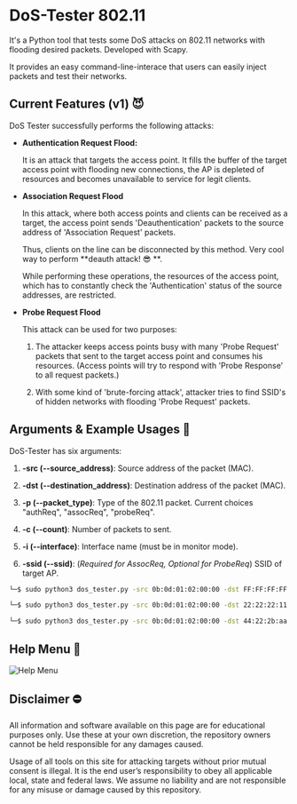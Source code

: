 
# DoS-Tester 802.11

It's a Python tool that tests some DoS attacks on 802.11 networks with flooding desired packets. Developed with Scapy. 

It provides an easy command-line-interace that users can easily inject packets and test their networks.
## Current Features (v1) 😈

DoS Tester successfully performs the following attacks:

- **Authentication Request Flood:**
    
    It is an attack that targets the access point. It fills the buffer of the target access point with flooding new connections, the AP is depleted of resources and becomes unavailable to service for legit clients. 
    
- **Association Request Flood**

    In this attack, where both access points and clients can be received as a target, the access point sends 'Deauthentication' packets to the source address of 'Association Request' packets. 

    Thus, clients on the line can be disconnected by this method. Very cool way to perform **deauth attack! 😎 **.

    While performing these operations, the resources of the access point, which has to constantly check the 'Authentication' status of the source addresses, are restricted. 

- **Probe Request Flood**

    This attack can be used for two purposes:

    1. The attacker keeps access points busy with many 'Probe Request' packets that sent to the target access point and consumes his resources. (Access points will try to respond with 'Probe Response' to all request packets.)

    2. With some kind of 'brute-forcing attack', attacker tries to find SSID's of hidden networks with flooding 'Probe Request' packets.
  
## Arguments & Example Usages 💬

DoS-Tester has six arguments:

1. **-src (--source_address)**: Source address of the packet (MAC).

2. **-dst (--destination_address)**: Destination address of the packet (MAC).

3. **-p (--packet_type)**: Type of the 802.11 packet. Current choices "authReq", "assocReq", "probeReq".

4. **-c (--count)**: Number of packets to sent.

5. **-i (--interface)**: Interface name (must be in monitor mode).

6. **-ssid (--ssid)**: (_Required for AssocReq, Optional for ProbeReq_) SSID of target AP. 



```bash
└─$ sudo python3 dos_tester.py -src 0b:0d:01:02:00:00 -dst FF:FF:FF:FF:FF:F1 -i wlan0mon -p probeReq -c 50

└─$ sudo python3 dos_tester.py -src 0b:0d:01:02:00:00 -dst 22:22:22:11:11:11 -i wlan0mon -p authReq -c 190

└─$ sudo python3 dos_tester.py -src 0b:0d:01:02:00:00 -dst 44:22:2b:aa:11:11 -i wlan0mon -p assocReq -c 50 -ssid "oz9un!"
```

  
## Help Menu 👼

![Help Menu](https://i.ibb.co/V2ghDwq/Screenshot-408.png)


## Disclaimer ⛔

All information and software available on this page are for educational purposes only. Use these at your own discretion, the repository owners cannot be held responsible for any damages caused.

Usage of all tools on this site for attacking targets without prior mutual consent is illegal. It is the end user’s responsibility to obey all applicable local, state and federal laws. We assume no liability and are not responsible for any misuse or damage caused by this repository.